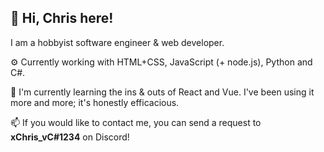 👋 Hi, Chris here!
---

I am a hobbyist software engineer & web developer. 

⚙️ Currently working with HTML+CSS, JavaScript (+ node.js), Python and C#. 

🌱 I'm currently learning the ins & outs of React and Vue. I've been using it more and more; it's honestly efficacious.

📫 If you would like to contact me, you can send a request to **xChris_vC#1234** on Discord!
